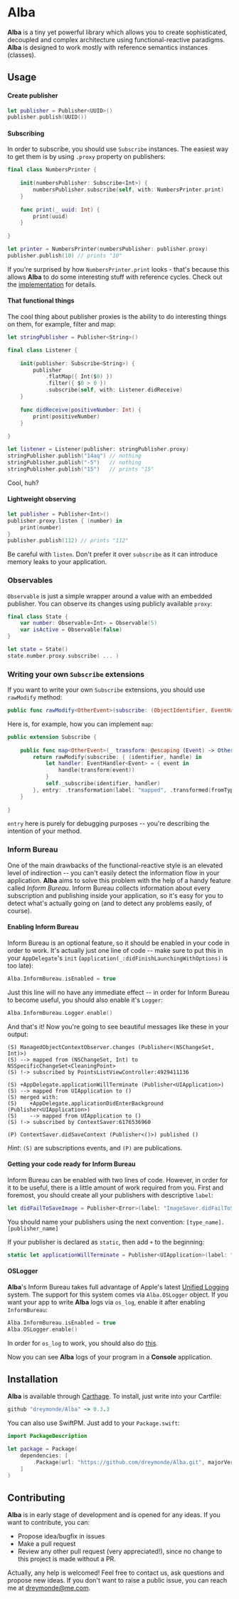 # Alba

**Alba** is a tiny yet powerful library which allows you to create sophisticated, decoupled and complex architecture using functional-reactive paradigms. **Alba** is designed to work mostly with reference semantics instances (classes).

## Usage

#### Create publisher

```swift
let publisher = Publisher<UUID>()
publisher.publish(UUID())
```

#### Subscribing

In order to subscribe, you should use `Subscribe` instances. The easiest way to get them is by using `.proxy` property on publishers:

```swift
final class NumbersPrinter {
    
    init(numbersPublisher: Subscribe<Int>) {
        numbersPublisher.subscribe(self, with: NumbersPrinter.print)
    }
    
    func print(_ uuid: Int) {
        print(uuid)
    }
    
}

let printer = NumbersPrinter(numbersPublisher: publisher.proxy)
publisher.publish(10) // prints "10"
```

If you're surprised by how `NumbersPrinter.print` looks - that's because this allows **Alba** to do some interesting stuff with reference cycles. Check out the [implementation](https://github.com/dreymonde/Alba/blob/master/Sources/Proxy.swift#L52) for details.

#### That functional things

The cool thing about publisher proxies is the ability to do interesting things on them, for example, filter and map:

```swift
let stringPublisher = Publisher<String>()

final class Listener {
    
    init(publisher: Subscribe<String>) {
        publisher
            .flatMap({ Int($0) })
            .filter({ $0 > 0 })
            .subscribe(self, with: Listener.didReceive)
    }
    
    func didReceive(positiveNumber: Int) {
        print(positiveNumber)
    }
    
}

let listener = Listener(publisher: stringPublisher.proxy)
stringPublisher.publish("14aq") // nothing
stringPublisher.publish("-5")   // nothing
stringPublisher.publish("15")   // prints "15"
```

Cool, huh?

#### Lightweight observing

```swift
let publisher = Publisher<Int>()
publisher.proxy.listen { (number) in
    print(number)
}
publisher.publish(112) // prints "112"
```

Be careful with `listen`. Don't prefer it over `subscribe` as it can introduce memory leaks to your application.

### Observables

`Observable` is just a simple wrapper around a value with an embedded publisher. You can observe its changes using publicly available `proxy`:

```swift
final class State {
    var number: Observable<Int> = Observable(5)
    var isActive = Observable(false)    
}

let state = State()
state.number.proxy.subscribe( ... )
```

### Writing your own `Subscribe` extensions

If you want to write your own `Subscribe` extensions, you should use `rawModify` method:

```swift
public func rawModify<OtherEvent>(subscribe: (ObjectIdentifier, EventHandler<OtherEvent>) -> (), entry: @autoclosure @escaping ProxyPayload.Entry) -> Subscribe<OtherEvent>
```

Here is, for example, how you can implement `map`:

```swift
public extension Subscribe {
    
    public func map<OtherEvent>(_ transform: @escaping (Event) -> OtherEvent) -> Subscribe<OtherEvent> {
        return rawModify(subscribe: { (identifier, handle) in
            let handler: EventHandler<Event> = { event in
                handle(transform(event))
            }
            self._subscribe(identifier, handler)
        }, entry: .transformation(label: "mapped", .transformed(fromType: Event.self, toType: OtherEvent.self)))
    }
    
}
```

`entry` here is purely for debugging purposes -- you're describing the intention of your method.

### Inform Bureau

One of the main drawbacks of the functional-reactive style is an elevated level of indirection -- you can't easily detect the information flow in your application. **Alba** aims to solve this problem with the help of a handy feature called *Inform Bureau*. Inform Bureau collects information about every subscription and publishing inside your application, so it's easy for you to detect what's actually going on (and to detect any problems easily, of course).

#### Enabling Inform Bureau

Inform Bureau is an optional feature, so it should be enabled in your code in order to work. It's actually just one line of code -- make sure to put this in your `AppDelegate`'s `init` (`application(_:didFinishLaunchingWithOptions)` is too late):

```swift
Alba.InformBureau.isEnabled = true
```

Just this line will no have any immediate effect -- in order for Inform Bureau to become useful, you should also enable it's `Logger`:

```swift
Alba.InformBureau.Logger.enable()
```

And that's it! Now you're going to see beautiful messages like these in your output:

```
(S) ManagedObjectContextObserver.changes (Publisher<(NSChangeSet, Int)>)
(S) --> mapped from (NSChangeSet, Int) to NSSpecificChangeSet<CleaningPoint>
(S) !-> subscribed by PointsListViewController:4929411136
```

```
(S) +AppDelegate.applicationWillTerminate (Publisher<UIApplication>)
(S) --> mapped from UIApplication to ()
(S) merged with:
(S)    +AppDelegate.applicationDidEnterBackground (Publisher<UIApplication>)
(S)    --> mapped from UIApplication to ()
(S) !-> subscribed by ContextSaver:6176536960
```

```
(P) ContextSaver.didSaveContext (Publisher<()>) published ()
```

*Hint*: `(S)` are subscriptions events, and `(P)` are publications.

#### Getting your code ready for Inform Bureau

Inform Bureau can be enabled with two lines of code. However, in order for it to be useful, there is a little amount of work required from you. First and foremost, you should create all your publishers with descriptive `label`:

```swift
let didFailToSaveImage = Publisher<Error>(label: "ImageSaver.didFailToSaveImage")
```

You should name your publishers using the next convention: `[type_name].[publisher_name]`

If your publisher is declared as `static`, then add `+` to the beginning:

```swift
static let applicationWillTerminate = Publisher<UIApplication>(label: "+AppDelegate.applicationWillTerminate")
```

#### OSLogger

**Alba**'s Inform Bureau takes full advantage of Apple's latest [Unified Logging][unified-logging-wwdc] system. The support for this system comes via `Alba.OSLogger` object. If you want your app to write **Alba** logs via `os_log`, enable it after enabling `InformBureau`:

```swift
Alba.InformBureau.isEnabled = true
Alba.OSLogger.enable()
```

In order for `os_log` to work, you should also do [this](http://stackoverflow.com/a/40744462/5569590).

Now you can see **Alba** logs of your program in a **Console** application.

## Installation

**Alba** is available through [Carthage][carthage-url]. To install, just write into your Cartfile:

```ruby
github "dreymonde/Alba" ~> 0.3.3
```

You can also use SwiftPM. Just add to your `Package.swift`:

```swift
import PackageDescription

let package = Package(
    dependencies: [
        .Package(url: "https://github.com/dreymonde/Alba.git", majorVersion: 0, minor: 3),
    ]
)
```

## Contributing

**Alba** is in early stage of development and is opened for any ideas. If you want to contribute, you can:

- Propose idea/bugfix in issues
- Make a pull request
- Review any other pull request (very appreciated!), since no change to this project is made without a PR.

Actually, any help is welcomed! Feel free to contact us, ask questions and propose new ideas. If you don't want to raise a public issue, you can reach me at [dreymonde@me.com](mailto:dreymonde@me.com).

[carthage-url]: https://github.com/Carthage/Carthage
[unified-logging-wwdc]: https://developer.apple.com/videos/play/wwdc2016/721/
